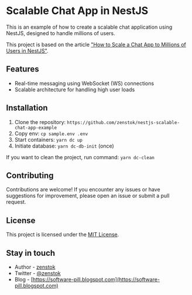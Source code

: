 # Scalable Chat App in NestJS

This is an example of how to create a scalable chat application using NestJS, designed to handle millions of users.

This project is based on the article ["How to Scale a Chat App to Millions of Users in NestJS"](https://dev.to/zenstok/how-to-scale-a-chat-app-to-millions-of-users-in-nestjs-2k0k).


## Features

- Real-time messaging using WebSocket (WS) connections
- Scalable architecture for handling high user loads

## Installation

1. Clone the repository: `https://github.com/zenstok/nestjs-scalable-chat-app-example`
2. Copy env: `cp sample.env .env`
2. Start containers: `yarn dc up`
3. Initiate database: `yarn dc-db-init` (once)

If you want to clean the project, run command: `yarn dc-clean`

## Contributing

Contributions are welcome! If you encounter any issues or have suggestions for improvement, please open an issue or submit a pull request.

## License

This project is licensed under the [MIT License](https://en.wikipedia.org/wiki/MIT_License).


## Stay in touch

- Author - [zenstok](https://github.com/zenstok)
- Twitter - [@zenstok](https://twitter.com/zenstok)
- Blog - [https://software-pill.blogspot.com](https://software-pill.blogspot.com)

